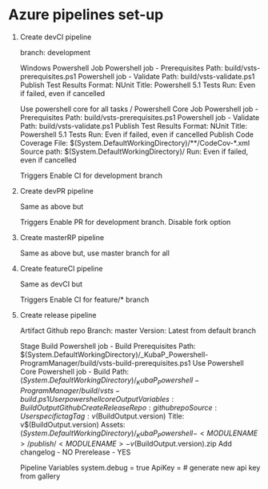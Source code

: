 # Azure pipelines set-up

1. Create devCI pipeline

    branch: development

    Windows Powershell Job
        Powershell job - Prerequisites
            Path: build/vsts-prerequisites.ps1
        Powershell job - Validate
            Path: build/vsts-validate.ps1
        Publish Test Results
            Format: NUnit
            Title: Powershell 5.1 Tests
            Run: Even if failed, even if cancelled
            
    Use powershell core for all tasks \/
    Powershell Core Job
        Powershell job - Prerequisites
            Path: build/vsts-prerequisites.ps1
        Powershell job - Validate
            Path: build/vsts-validate.ps1
        Publish Test Results
            Format: NUnit
            Title: Powershell 5.1 Tests
            Run: Even if failed, even if cancelled
        Publish Code Coverage
            File: $(System.DefaultWorkingDirectory)/**/CodeCov-*.xml
            Source path: $(System.DefaultWorkingDirectory)/
            Run: Even if failed, even if cancelled
            
    Triggers
        Enable CI for development branch
        

2. Create devPR pipeline

    Same as above but

    Triggers
        Enable PR for development branch.
        Disable fork option
    
    
3. Create masterRP pipeline

    Same as above but, use master branch for all
    

4. Create featureCI pipeline

    Same as devCI but 
    
    Triggers
        Enable CI for feature/* branch
        
    
5. Create release pipeline

    Artifact
        Github repo
        Branch: master
        Version: Latest from default branch
        
    Stage Build
        Powershell job - Build Prerequisites
            Path: $(System.DefaultWorkingDirectory)/_KubaP_Powershell-ProgramManager/build/vsts-build-prerequisites.ps1
            Use Powershell Core
        Powershell job - Build
            Path: $(System.DefaultWorkingDirectory)/_KubaP_Powershell-ProgramManager/build/vsts-build.ps1
            User powershell core
            Output Variables: BuildOutput
        Github Create Release
            Repo: github repo
            Source: User specific tag
            Tag: v$(BuildOutput.version)
            Title: <MODULENAME> v$(BuildOutput.version)
            Assets: $(System.DefaultWorkingDirectory)/_KubaP_Powershell-<MODULENAME>/publish/<MODULENAME>-v$(BuildOutput.version).zip
            Add changelog - NO
            Prerelease - YES
            
            
    Pipeline Variables
        system.debug = true
        ApiKey = # generate new api key from gallery